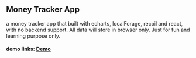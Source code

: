 
## Money Tracker App
a money tracker app that built with echarts, localForage, recoil and react, with no backend support. All data will store in browser only. Just for fun and learning purpose only.

#### demo links: [Demo](https://money-manager-client-phi.vercel.app/chart)

